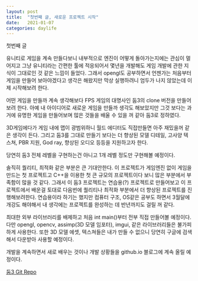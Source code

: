 ```yaml
---
layout: post
title:  "첫번째 글, 새로운 프로젝트 시작"
date:   2021-01-07
categories: daylife
---
```

첫번째 글

유니티로 게임을 계속 만들다보니 내부적으로 엔진이 어떻게 돌아가는지에는 관심이 멀어지고 그냥 유니티라는 간편한 툴에 적응되어서 몇년을 개발해도 게임 개발에 관한 지식이 그대로인 것 같은 느낌이 들었다.
그래서 opengl도 공부하면서 언젠가는 처음부터 게임을 만들어 보아야겠다고 생각은 해왔지만 막상 실행하려니 엄두가 나지 않았는데 이제 시작해보려 한다.

어떤 게임을 만들까 계속 생각해보다 FPS 게임의 대명사인 둠3의 clone 버전을 만들어보려 한다.
아예 내 아이디어로 새로운 게임을 만들까 생각도 해보았지만 그것 보다는 과거에 유명한 게임을 만들어보며 많은 것들을 배울 수 있을 꺼 같아 둠3로 정하였다.

3D게임에다가 게임 내에 맵이 광범위하니 월드 에디터도 직접만들면 아주 재밌을꺼 같은 생각이 든다.
그리고 둠3를 그대로 만들기 보다는 더 향상된 모델 디테일, 고사양 텍스쳐, PBR 지원, God ray, 향상된 오디오 등등을 지원하고자 한다.

당연히 둠3 전체 레벨을 구현하는건 아니고 1개 레벨 정도만 구현해볼 예정이다.

솔직히 퀄리티, 최적화 같은 부분은 큰 기대안한다. 이 프로젝트가 게임엔진 없이 게임을 만드는 첫 프로젝트고 C++을 이용한 첫 큰 규모의 프로젝트이다 보니 많은 부분에서 부족함이 많을 것 같다. 
그래서 이 둠3 프로젝트는 연습용(?) 프로젝트로 만들어보고 이 프로젝트에서 배운걸 토대로 다음번에 퀄리티나 최적화 부분에서 더 향상된 프로젝트를 진행해보려한다.
연습용이라 하기는 했지만 컴퓨터 구조, OS같은 공부도 하면서 3월달에 개강도 해야해서 내 생각에는 프로젝트를 완성하는 데 반년까지도 걸릴 꺼 같다.

최대한 외부 라이브러리를 배제하고 처음 int main()부터 전부 직접 만들어볼 예정이다.
다만 opengl, opencv, assimp(3D 모델 임포터), imgui, 같은 라이브러리들은 불가피하게 사용한다.
또한 3D 모델 에셋, 텍스쳐들은 내가 만들 수 없으니 당연히 구글에 검색해서 다운받아 사용할 예정이다.

개발을 계속하면서 새로 배우는 것이나 개발 상황들을 github.io 블로그에 계속 올릴 예정이다.


[둠3 Git Repo][doom3github] 

<!--  -->

<!--
```c++
const Razorpay = require('razorpay');

let rzp = Razorpay({
	key_id: 'KEY_ID',
	secret: 'name'
});

// capture request
rzp.capture(payment_id, cost)
	.then(function (data) {
		return 2;
	})
```
 -->


[doom3github]: https://github.com/SungJJinKang/Doom3FromScratch
